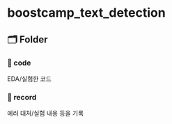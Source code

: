 # boostcamp_text_detection

## 🗂️ Folder 
### 📂 code
EDA/실험한 코드  
### 📂 record
에러 대처/실험 내용 등을 기록   
